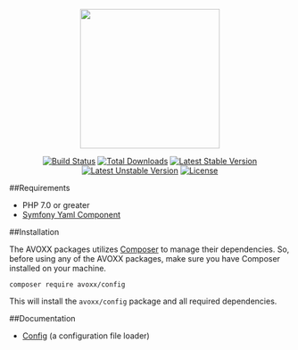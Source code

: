 <p align="center"><a href="https://avoxx.org"><img width="250" src="https://avoxx.org/assets/img/logos-components/config-components.svg"/></a></p>

<p align="center">
<a href="https://travis-ci.org/avoxx/config"><img title="Build Status" src="https://travis-ci.org/avoxx/config.svg?branch=master"/></a>
<a href="https://packagist.org/packages/avoxx/config"><img title="Total Downloads" src="https://poser.pugx.org/avoxx/config/downloads"/></a>
<a href="https://packagist.org/packages/avoxx/config"><img title="Latest Stable Version" src="https://poser.pugx.org/avoxx/config/v/stable"/></a>
<a href="https://packagist.org/packages/avoxx/config"><img title="Latest Unstable Version" src="https://poser.pugx.org/avoxx/config/v/unstable"/></a>
<a href="https://packagist.org/packages/avoxx/config"><img title="License" src="https://poser.pugx.org/avoxx/config/license"/></a>
</p>

##Requirements

* PHP 7.0 or greater
* [Symfony Yaml Component](https://github.com/symfony/Yaml)

##Installation

The AVOXX packages utilizes [Composer](https://getcomposer.org) to manage their dependencies.
So, before using any of the AVOXX packages, make sure you have Composer installed on your machine.

    composer require avoxx/config

This will install the `avoxx/config` package and all required dependencies.

##Documentation

* [Config](https://avoxx.org/docs/master/config/config) (a configuration file loader)
